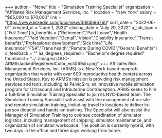 +++
author = "None"
title = "Simulation Training Specialist"
organization = "Affiliates Risk Management Services, Inc. "
location = "New York"
salary = "$65,000 to $70,000"
link = "https://www.linkedin.com/jobs/view/3083696760"
sort_date = "2022-06-01"
created_at = "June 1, 2022"
closing_date = "July 29, 2022"
a_job_type = ["Full Time"]
b_benefits = ["Retirement","Paid Leave","Health Insurance","Paid Vacation","Dental","Vision","Disability insurance","Transit benefits","Professional development","Sick time","Life insurance","FSA","Trans health","Remote During COVID","General Benefits"]
c_feedback = ""
aa_degrees_required = "Bachelor's degree required"
thumbnail = "../../images/LOGO-ARMSstackedRegisteredColor_ec5069ab.png"
+++
Affiliates Risk Management Services, Inc. (ARMS) is a New York-based nonprofit organization that works with over 600 reproductive health centers across the United States. Key to ARMS’s mission is providing risk management services and tools, including its PelvicSim, an innovative mobile simulation program for Ultrasound and Intrauterine Contraception.  ARMS seeks to hire a full-time Simulation Training Specialist to join its NYC-based team. The Simulation Training Specialist will assist with the management of on-site and remote simulation training, including travel to locations to deliver in-person didactic and hands-on training. The Specialist will also assist the Manager of Simulation Training to oversee coordination of simulator logistics, including management of shipping, simulator maintenance, and organization of simulator workspace. The position is currently hybrid, with two days in the office and three days working from home.